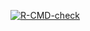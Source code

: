 <!-- badges: start -->
[![R-CMD-check](https://github.com/lepzh903/lab6_R/actions/workflows/R-CMD-check.yaml/badge.svg)](https://github.com/lepzh903/lab6_R/actions/workflows/R-CMD-check.yaml)
<!-- badges: end -->
